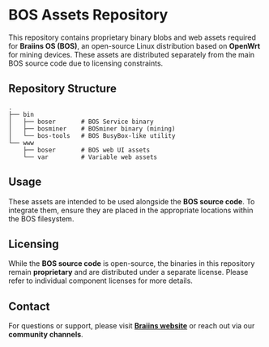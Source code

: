# BOS Assets Repository

This repository contains proprietary binary blobs and web assets required for **Braiins OS (BOS)**, an open-source Linux distribution based on **OpenWrt** for mining devices. These assets are distributed separately from the main BOS source code due to licensing constraints.

## Repository Structure

```
.
├── bin
│   ├── boser       # BOS Service binary
│   ├── bosminer    # BOSminer binary (mining)
│   └── bos-tools   # BOS BusyBox-like utility
└── www
    ├── boser       # BOS web UI assets
    └── var         # Variable web assets
```

## Usage

These assets are intended to be used alongside the **BOS source code**. To integrate them, ensure they are placed in the appropriate locations within the BOS filesystem.

## Licensing

While the **BOS source code** is open-source, the binaries in this repository remain **proprietary** and are distributed under a separate license. Please refer to individual component licenses for more details.

## Contact

For questions or support, please visit [**Braiins website**](https://braiins.com) or reach out via our **community channels**.
